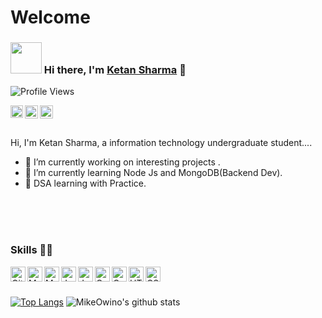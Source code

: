 # Welcome
### <img src="https://i.pinimg.com/originals/00/4b/17/004b173f6e3d6843df10114e087f30a8.gif" width="50" height="50" /> Hi there, I'm [Ketan Sharma](https://ketanportfolio.netlify.app/) 👋
![Profile Views](https://hits.seeyoufarm.com/api/count/incr/badge.svg?url=https://github.com/iamketan56/&title=Profile%20Views)


<a href="https://www.hackerrank.com/ketansrt">
  <img align="left" alt="ketan | CodeSandbox" width="20px" src="https://upload.wikimedia.org/wikipedia/commons/6/6a/Hackerrank_meaningful_logo.svg" />
</a>
<a href="https://twitter.com/iamketan56">
  <img align="left" alt="ketan | Twitter" width="21px" src="https://raw.githubusercontent.com/anuraghazra/anuraghazra/master/assets/twitter.svg" />
</a>
<a href="https://www.linkedin.com/in/ketan-sharma-508087193/">
  <img align="left" alt="ketan.s li" width="21px" src="https://cdns.iconmonstr.com/wp-content/assets/preview/2012/240/iconmonstr-linkedin-3.png" />
</a>
<br><br>
<br>
Hi, I'm Ketan Sharma, a information technology undergraduate student....

- 🔭 I’m currently working on interesting projects .
- 🌱 I’m currently learning Node Js and MongoDB(Backend Dev).
- 🌱 DSA learning with Practice.
<br>
<br>
<br>

### Skills 👨‍💻


<img align="left" alt="GitHub" width="24px" src="https://cdn.jsdelivr.net/npm/simple-icons@3.2.0/icons/github.svg" />
<img align="left" alt="MongoDB" width="24px" src="https://cdn.jsdelivr.net/npm/simple-icons@3.2.0/icons/mongodb.svg" />
<img align="left" alt="MySQL" width="24px" src="https://cdn.jsdelivr.net/npm/simple-icons@3.2.0/icons/mysql.svg" />
<img align="left" alt="JavaScript" width="24px" src="https://cdn.jsdelivr.net/npm/simple-icons@3.2.0/icons/javascript.svg" />
<img align="left" alt="Java" width="24px" src="https://cdn.jsdelivr.net/npm/simple-icons@3.2.0/icons/java.svg" />
<img align="left" alt="C" width="24px" src="https://cdn.jsdelivr.net/npm/simple-icons@3.2.0/icons/c.svg" />
<img align="left" alt="C++" width="24px" src="https://cdn.jsdelivr.net/npm/simple-icons@3.2.0/icons/cplusplus.svg" />
<img align="left" alt="HTML" width="24px" src="https://cdn.jsdelivr.net/npm/simple-icons@3.2.0/icons/html5.svg" />
<img align="left" alt="CSS" width="24px" src="https://cdn.jsdelivr.net/npm/simple-icons@3.2.0/icons/css3.svg" />
<br>
<br>

[![Top Langs](https://github-readme-stats.vercel.app/api/top-langs/?username=iamketan56&layout=compact&theme=highcontrast)](https://github.com/iamketan56/)
![MikeOwino's github stats](https://github-readme-stats.vercel.app/api?username=iamketan56&count_private=true&show_icons=true&theme=highcontrast)

